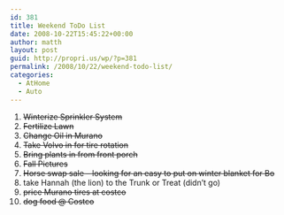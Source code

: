 ```yaml
---
id: 381
title: Weekend ToDo List
date: 2008-10-22T15:45:22+00:00
author: matth
layout: post
guid: http://propri.us/wp/?p=381
permalink: /2008/10/22/weekend-todo-list/
categories:
  - AtHome
  - Auto
---
```

  1. <span style="text-decoration: line-through;">Winterize Sprinkler System</span>
  2. <span style="text-decoration: line-through;">Fertilize Lawn</span>
  3. <span style="text-decoration: line-through;">Change Oil in Murano</span>
  4. <span style="text-decoration: line-through;">Take Volvo in for tire rotation</span>
  5. <span style="text-decoration: line-through;">Bring plants in from front porch</span>
  6. <span style="text-decoration: line-through;">Fall Pictures</span>
  7. <span style="text-decoration: line-through;">Horse swap sale &#8211; looking for an easy to put on winter blanket for Bo</span>
  8. take Hannah (the lion) to the Trunk or Treat (didn&#8217;t go)
  9. <span style="text-decoration: line-through;">price Murano tires at costco</span>
 10. <span style="text-decoration: line-through;">dog food @ Costco</span>